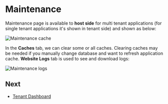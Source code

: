 # Maintenance

Maintenance page is available to **host side** for multi tenant applications (for single tenant applications it's shown in tenant side) and shown as below:

<img src="D:/Github/documents/docs/en/images/maintenance-cache-1.png" alt="Maintenance cache" class="img-thumbnail" />

In the **Caches** tab, we can clear some or all caches. Clearing caches may be needed if you manually change database and want to refresh application cache. **Website Logs** tab is used to see and download logs:

<img src="D:/Github/documents/docs/en/images/maintenance-logs-1.png" alt="Maintenance logs" class="img-thumbnail" />

## Next

- [Tenant Dashboard](Getting-Started-Angular-Tenant-Dashboard)